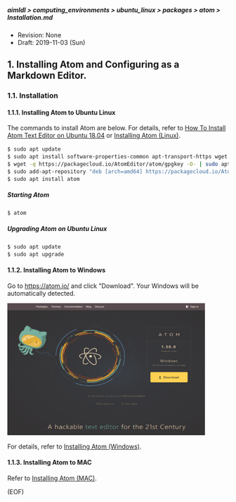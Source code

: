 ##### aimldl > computing_environments > ubuntu_linux > packages > atom > Installation.md
* Revision: None
* Draft: 2019-11-03 (Sun)
## 1. Installing Atom and Configuring as a Markdown Editor.
### 1.1. Installation
#### 1.1.1. Installing Atom to Ubuntu Linux
The commands to install Atom are below. For details, refer to [How To Install Atom Text Editor on Ubuntu 18.04](https://linuxize.com/post/how-to-install-atom-text-editor-on-ubuntu-18-04/#starting-atom) or [Installing Atom (Linux)](https://flight-manual.atom.io/getting-started/sections/installing-atom/#platform-linux).
```bash
$ sudo apt update
$ sudo apt install software-properties-common apt-transport-https wget
$ wget -q https://packagecloud.io/AtomEditor/atom/gpgkey -O- | sudo apt-key add -
$ sudo add-apt-repository "deb [arch=amd64] https://packagecloud.io/AtomEditor/atom/any/ any main"
$ sudo apt install atom
```
##### Starting Atom
```bash
$ atom
```
##### Upgrading Atom on Ubuntu Linux
```bash
$ sudo apt update
$ sudo apt upgrade
```
#### 1.1.2. Installing Atom to Windows
Go to https://atom.io/ and click "Download". Your Windows will be automatically detected.

<img src="images/windows-downloads.png" width="450" height="300"/>

For details, refer to [Installing Atom (Windows)](https://flight-manual.atom.io/getting-started/sections/installing-atom/#platform-windows).

#### 1.1.3. Installing Atom to MAC
Refer to [Installing Atom (MAC)](https://flight-manual.atom.io/getting-started/sections/installing-atom/#platform-mac).

(EOF)
